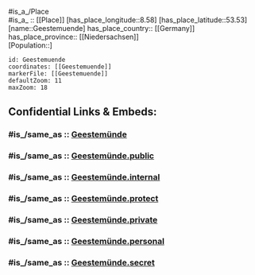 ﻿---
confidential: public
isDeleted: false
location:
- 53.53
- 8.58
mapmarker: city
mapzoom:
- 7
- 12
SpocWebEntityId: 30381
tags:
- geo/City
type: City
---

#is_a_/Place  
#is_a_ :: [[Place]] 
[has_place_longitude::8.58] 
[has_place_latitude::53.53] 
[name::Geestemuende] 
has_place_country:: [[Germany]]  
has_place_province:: [[Niedersachsen]]  
[Population::] 



```leaflet
id: Geestemuende
coordinates: [[Geestemuende]] 
markerFile: [[Geestemuende]] 
defaultZoom: 11 
maxZoom: 18
```


## Confidential Links & Embeds: 

### #is_/same_as :: [Geestemünde](Geestemünde.md) 

### #is_/same_as :: [Geestemünde.public](/_public/Earth/Continent/Europe/Europe~Central/Germany/Germany~West/State~Bremen/cities~Bremen/Bremerhaven/boroughs~Bremerhaven/Geestemünde.public.md) 

### #is_/same_as :: [Geestemünde.internal](/_internal/Earth/Continent/Europe/Europe~Central/Germany/Germany~West/State~Bremen/cities~Bremen/Bremerhaven/boroughs~Bremerhaven/Geestemünde.internal.md) 

### #is_/same_as :: [Geestemünde.protect](/_protect/Earth/Continent/Europe/Europe~Central/Germany/Germany~West/State~Bremen/cities~Bremen/Bremerhaven/boroughs~Bremerhaven/Geestemünde.protect.md) 

### #is_/same_as :: [Geestemünde.private](/_private/Earth/Continent/Europe/Europe~Central/Germany/Germany~West/State~Bremen/cities~Bremen/Bremerhaven/boroughs~Bremerhaven/Geestemünde.private.md) 

### #is_/same_as :: [Geestemünde.personal](/_personal/Earth/Continent/Europe/Europe~Central/Germany/Germany~West/State~Bremen/cities~Bremen/Bremerhaven/boroughs~Bremerhaven/Geestemünde.personal.md) 

### #is_/same_as :: [Geestemünde.secret](/_secret/Earth/Continent/Europe/Europe~Central/Germany/Germany~West/State~Bremen/cities~Bremen/Bremerhaven/boroughs~Bremerhaven/Geestemünde.secret.md)

